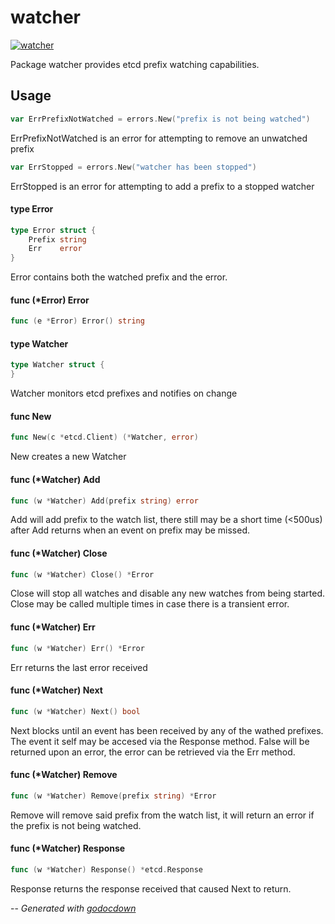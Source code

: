 # watcher

[![watcher](https://godoc.org/github.com/mistifyio/lochness/pkg/watcher?status.png)](https://godoc.org/github.com/mistifyio/lochness/pkg/watcher)

Package watcher provides etcd prefix watching capabilities.

## Usage

```go
var ErrPrefixNotWatched = errors.New("prefix is not being watched")
```
ErrPrefixNotWatched is an error for attempting to remove an unwatched prefix

```go
var ErrStopped = errors.New("watcher has been stopped")
```
ErrStopped is an error for attempting to add a prefix to a stopped watcher

#### type Error

```go
type Error struct {
	Prefix string
	Err    error
}
```

Error contains both the watched prefix and the error.

#### func (*Error) Error

```go
func (e *Error) Error() string
```

#### type Watcher

```go
type Watcher struct {
}
```

Watcher monitors etcd prefixes and notifies on change

#### func  New

```go
func New(c *etcd.Client) (*Watcher, error)
```
New creates a new Watcher

#### func (*Watcher) Add

```go
func (w *Watcher) Add(prefix string) error
```
Add will add prefix to the watch list, there still may be a short time (<500us)
after Add returns when an event on prefix may be missed.

#### func (*Watcher) Close

```go
func (w *Watcher) Close() *Error
```
Close will stop all watches and disable any new watches from being started.
Close may be called multiple times in case there is a transient error.

#### func (*Watcher) Err

```go
func (w *Watcher) Err() *Error
```
Err returns the last error received

#### func (*Watcher) Next

```go
func (w *Watcher) Next() bool
```
Next blocks until an event has been received by any of the wathed prefixes. The
event it self may be accesed via the Response method. False will be returned
upon an error, the error can be retrieved via the Err method.

#### func (*Watcher) Remove

```go
func (w *Watcher) Remove(prefix string) *Error
```
Remove will remove said prefix from the watch list, it will return an error if
the prefix is not being watched.

#### func (*Watcher) Response

```go
func (w *Watcher) Response() *etcd.Response
```
Response returns the response received that caused Next to return.

--
*Generated with [godocdown](https://github.com/robertkrimen/godocdown)*

